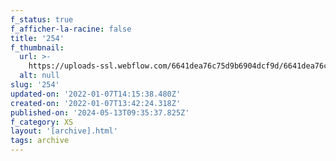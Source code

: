 ```yaml
---
f_status: true
f_afficher-la-racine: false
title: '254'
f_thumbnail:
  url: >-
    https://uploads-ssl.webflow.com/6641dea76c75d9b6904dcf9d/6641dea76c75d9b6904dd35c_254.jpg
  alt: null
slug: '254'
updated-on: '2022-01-07T14:15:38.480Z'
created-on: '2022-01-07T13:42:24.318Z'
published-on: '2024-05-13T09:35:37.825Z'
f_category: XS
layout: '[archive].html'
tags: archive
---
```



